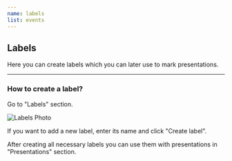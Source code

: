 ```yaml
---
name: labels
list: events
---
```

<section>

## Labels

Here you can create labels which you can later use to mark presentations.

---

### How to create a label?

Go to "Labels" section.

![Labels Photo](/images/createlabel.png)

If you want to add a new label, enter its name and click "Create label".

After creating all necessary labels you can use them with presentations in "Presentations" section.
</section>
